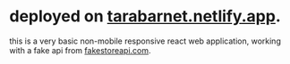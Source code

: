 # deployed on  [tarabarnet.netlify.app](https://tarabarnet.netlify.app/).

this is a very basic non-mobile responsive react web application, working with a fake api from [fakestoreapi.com](https://fakestoreapi.com).
